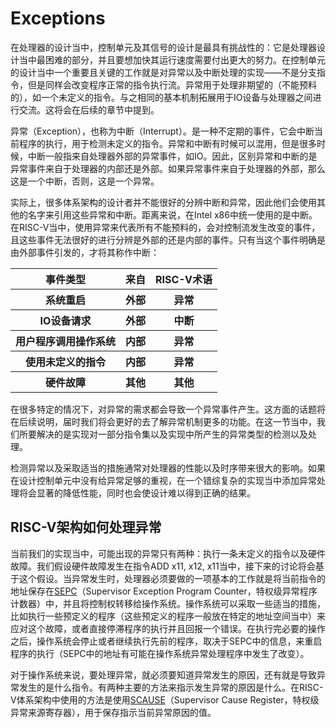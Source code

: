 # Exceptions

在处理器的设计当中，控制单元及其信号的设计是最具有挑战性的：它是处理器设计当中最困难的部分，并且要想加快其运行速度需要付出更大的努力。在控制单元的设计当中一个重要且关键的工作就是对异常以及中断处理的实现——不是分支指令，但是同样会改变程序正常的指令执行流。异常用于处理非期望的（不能预料的），如一个未定义的指令。与之相同的基本机制拓展用于IO设备与处理器之间进行交流。这将会在后续的章节中提到。

异常（Exception），也称为中断（Interrupt）。是一种不定期的事件，它会中断当前程序的执行，用于检测未定义的指令。异常和中断有时候可以混用，但是很多时候，中断一般指来自处理器外部的异常事件，如IO。因此，区别异常和中断的是异常事件来自于处理器的内部还是外部。如果异常事件来自于处理器的外部，那么这是一个中断，否则，这是一个异常。

实际上，很多体系架构的设计者并不能很好的分辨中断和异常，因此他们会使用其他的名字来引用这些异常和中断。距离来说，在Intel x86中统一使用的是中断。在RISC-V当中，使用异常来代表所有不能预料的，会对控制流发生改变的事件，且这些事件无法很好的进行分辨是外部的还是内部的事件。只有当这个事件明确是由外部事件引发的，才将其称作中断：

<table>
    <tr>
        <th>事件类型</th>
        <th>来自</th>
        <th>RISC-V术语</th>
    </tr>
    <tr>
        <th>系统重启</th>
        <th>外部</th>
        <th>异常</th>
    </tr>
    <tr>
        <th>IO设备请求</th>
        <th>外部</th>
        <th>中断</th>
    </tr>
    <tr>
        <th>用户程序调用操作系统</th>
        <th>内部</th>
        <th>异常</th>
    </tr>
    <tr>
        <th>使用未定义的指令</th>
        <th>内部</th>
        <th>异常</th>
    </tr>
    <tr>
        <th>硬件故障</th>
        <th>其他</th>
        <th>其他</th>
    </tr>
</table>

在很多特定的情况下，对异常的需求都会导致一个异常事件产生。这方面的话题将在后续说明，届时我们将会更好的去了解异常机制更多的功能。在这一节当中，我们所要解决的是实现对一部分指令集以及实现中所产生的异常类型的检测以及处理。

检测异常以及采取适当的措施通常对处理器的性能以及时序带来很大的影响。如果在设计控制单元中没有给异常足够的重视，在一个错综复杂的实现当中添加异常处理将会显著的降低性能，同时也会使设计难以得到正确的结果。

## RISC-V架构如何处理异常

[SEPC]: ../RISC-V特权级架构概述.md
[SCAUSE]: ../RISC-V特权级架构概述.md

当前我们的实现当中，可能出现的异常只有两种：执行一条未定义的指令以及硬件故障。我们假设硬件故障发生在指令ADD x11, x12, x11当中，接下来的讨论将会基于这个假设。当异常发生时，处理器必须要做的一项基本的工作就是将当前指令的地址保存在[SEPC]（Supervisor Exception Program Counter，特权级异常程序计数器）中，并且将控制权转移给操作系统。操作系统可以采取一些适当的措施，比如执行一些预定义的程序（这些预定义的程序一般放在特定的地址空间当中）来应对这个故障，或者直接停滞程序的执行并且回报一个错误。在执行完必要的操作之后，操作系统会停止或者继续执行先前的程序，取决于SEPC中的信息，来重启程序的执行（SEPC中的地址有可能在操作系统异常处理程序中发生了改变）。

对于操作系统来说，要处理异常，就必须要知道异常发生的原因，还有就是导致异常发生的是什么指令。有两种主要的方法来指示发生异常的原因是什么。在RISC-V体系架构中使用的方法是使用[SCAUSE]（Supervisor Cause Register，特权级异常来源寄存器），用于保存指示当前异常原因的值。
